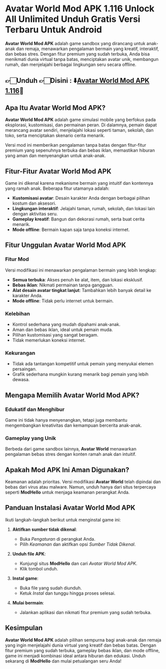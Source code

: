 # Avatar World Mod APK 1.116 Unlock All Unlimited Unduh Gratis Versi Terbaru Untuk Android

**Avatar World Mod APK** adalah game sandbox yang dirancang untuk anak-anak dan remaja, menawarkan pengalaman bermain yang kreatif, interaktif, dan bebas stres. Dengan fitur premium yang sudah terbuka, Anda bisa menikmati dunia virtual tanpa batas, menciptakan avatar unik, membangun rumah, dan menjelajahi berbagai lingkungan seru secara offline.  

## 👉🏻Unduh 👉🏻Disini : ⬇️[Avatar World Mod APK 1.116](https://modhello.com/avatar-world/)📲

## Apa Itu Avatar World Mod APK?  

**Avatar World Mod APK** adalah game simulasi mobile yang berfokus pada eksplorasi, kustomisasi, dan permainan peran. Di dalamnya, pemain dapat merancang avatar sendiri, menjelajahi lokasi seperti taman, sekolah, dan toko, serta menciptakan skenario cerita menarik.  

Versi mod ini memberikan pengalaman tanpa batas dengan fitur-fitur premium yang sepenuhnya terbuka dan bebas iklan, memastikan hiburan yang aman dan menyenangkan untuk anak-anak.  


## Fitur-Fitur Avatar World Mod APK  

Game ini dikenal karena mekanisme bermain yang intuitif dan kontennya yang ramah anak. Beberapa fitur utamanya adalah:  

- **Kustomisasi avatar**: Desain karakter Anda dengan berbagai pilihan kostum dan aksesori.  
- **Lingkungan interaktif**: Jelajahi taman, rumah, sekolah, dan lokasi lain dengan aktivitas seru.  
- **Gameplay kreatif**: Bangun dan dekorasi rumah, serta buat cerita menarik.  
- **Mode offline**: Bermain kapan saja tanpa koneksi internet.  


## Fitur Unggulan Avatar World Mod APK  

### Fitur Mod  
Versi modifikasi ini menawarkan pengalaman bermain yang lebih lengkap:  
- **Semua terbuka**: Akses penuh ke alat, item, dan lokasi eksklusif.  
- **Bebas iklan**: Nikmati permainan tanpa gangguan.  
- **Alat desain avatar tingkat lanjut**: Tambahkan lebih banyak detail ke karakter Anda.  
- **Mode offline**: Tidak perlu internet untuk bermain.  

### Kelebihan  
- Kontrol sederhana yang mudah dipahami anak-anak.  
- Aman dan bebas iklan, ideal untuk pemain muda.  
- Pilihan kustomisasi yang sangat beragam.  
- Tidak memerlukan koneksi internet.  

### Kekurangan  
- Tidak ada tantangan kompetitif untuk pemain yang menyukai elemen persaingan.  
- Grafik sederhana mungkin kurang menarik bagi pemain yang lebih dewasa.  


## Mengapa Memilih Avatar World Mod APK?  

### Edukatif dan Menghibur  
Game ini tidak hanya menyenangkan, tetapi juga membantu mengembangkan kreativitas dan kemampuan bercerita anak-anak.  

### Gameplay yang Unik  
Berbeda dari game sandbox lainnya, **Avatar World** menawarkan pengalaman bebas stres dengan konten ramah anak dan intuitif.  


## Apakah Mod APK Ini Aman Digunakan?  

Keamanan adalah prioritas. Versi modifikasi **Avatar World** telah dipindai dan bebas dari virus atau malware. Namun, unduh hanya dari situs terpercaya seperti **ModHello** untuk menjaga keamanan perangkat Anda.  


## Panduan Instalasi Avatar World Mod APK  

Ikuti langkah-langkah berikut untuk menginstal game ini:  

1. **Aktifkan sumber tidak dikenal**:  
   - Buka *Pengaturan* di perangkat Anda.  
   - Pilih *Keamanan* dan aktifkan opsi *Sumber Tidak Dikenal*.  

2. **Unduh file APK**:  
   - Kunjungi situs **ModHello** dan cari *Avatar World Mod APK*.  
   - Klik tombol unduh.  

3. **Instal game**:  
   - Buka file yang sudah diunduh.  
   - Ketuk *Instal* dan tunggu hingga proses selesai.  

4. **Mulai bermain**:  
   - Jalankan aplikasi dan nikmati fitur premium yang sudah terbuka.  


## Kesimpulan  

**Avatar World Mod APK** adalah pilihan sempurna bagi anak-anak dan remaja yang ingin menjelajahi dunia virtual yang kreatif dan bebas batas. Dengan fitur premium yang sudah terbuka, gameplay bebas iklan, dan mode offline, game ini menjadi kombinasi ideal antara hiburan dan edukasi. Unduh sekarang di **ModHello** dan mulai petualangan seru Anda!  
